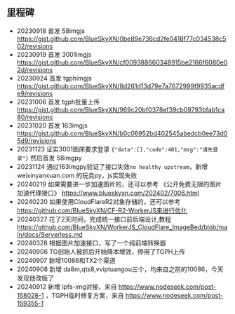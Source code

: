 ## 里程碑

- 20230918 首发 58imgjs https://gist.github.com/BlueSkyXN/0be89e736cd2fe0418f77c034538c502/revisions
- 20230919 首发 3001imgjs https://gist.github.com/BlueSkyXN/cf009388660348915be2166f6080e02d/revisions
- 20230924 首发 tgphimgjs https://gist.github.com/BlueSkyXN/8d261d13d79e7a7672999f9935acdfe9/revisions
- 20231006 首发 tgph批量上传 https://gist.github.com/BlueSkyXN/969c20bf0378ef39cb09793bfab1ca80/revisions
- 20231020 首发 163imgjs https://gist.github.com/BlueSkyXN/b0c06952bd402545abedcb0ee73d05d9/revisions
- 20231123 证实3001图床要求登录 ``{"data":[],"code":401,"msg":"请先登录"}`` 然后首发 58imgpy
- 20231124 通过163imgpy验证了接口失效``no healthy upstream``，新增 weixinyanxuan.com 的玩具py，js实现失败
- 20240219 如果需要进一步加速图片的，还可以参考 《公开免费无限的图片加速代理接口》 https://www.blueskyxn.com/202402/7006.html
- 20240220 如果使用CloudFlareR2对象存储的，还可以参考 https://github.com/BlueSkyXN/CF-R2-WorkerJS来进行优化 
- 20240327 花了2天时间，完成统一接口前后端设计,教程 https://github.com/BlueSkyXN/WorkerJS_CloudFlare_ImageBed/blob/main/docs/Serverless.md
- 20240328 根据图片加速接口，写了一个纯前端转换器
- 20240906 TG创始人被抓后开始降本增效，停用了TGPH上传
- 20240907 新增10086和TX2个渠道
- 20240908 新增 da8m,qts8,vviptuangou三个，均来自之前的10086，今天发现他改版了
- 20240912 新增 ipfs-img对接，来自 https://www.nodeseek.com/post-158028-1 ，TGPH临时修复方案，来自 https://www.nodeseek.com/post-159355-1
